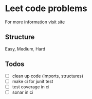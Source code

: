 # Leet code problems

For more information visit [site](https://leetcode.com/)

## Structure

Easy, Medium, Hard

## Todos

- [ ] clean up code (imports, structures)
- [ ] make ci for junit test 
- [ ] test coverage in ci
- [ ] sonar in ci 
